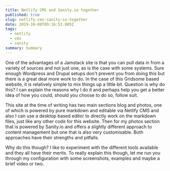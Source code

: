 ```yaml
---
title: Netlify CMS and Sanity.io together
published: true
slug: netlify-cms-sanity-io-together
date: 2019-10-08T09:16:53.805Z
tags:
  - netlify
  - cms
  - sanity
summary: Summary
---
```

One of the advantages of a Jamstack site is that you can pull data in from a variety of sources and not just one, as is the case with some systems. Sure enough Wordpress and Drupal setups don't prevent you from doing this but there is a great deal more work to do. In the case of this Gridsome based website, it is relatively simple to mix things up a little bit. Question is why do this? I can explain the reasons why I do it and perhaps help you get a better idea of how you could, should you choose to do so, follow suit.

This site at the time of writing has two main sections blog and photos, one of which is powered by pure markdown and editable via Netlify CMS and also I can use a desktop based editor to directly work on the markdown files, just like any other code for this website. Then for my photos section that is powered by Sanity.io and offers a slightly different approach to content management but one that is also very customisable. Both approaches have their strengths and pitfalls.

Why do this though? I like to experiment with the different tools available and they all have their merits. To really explain this though, let me run you through my configuration with some screenshots, examples and maybe a brief video or two.



